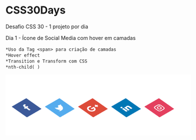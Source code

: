 # CSS30Days
Desafio CSS 30 - 1 projeto por dia

Dia 1 - Ícone de Social Media com hover em camadas

    *Uso da Tag <span> para criação de camadas
    *Hover effect
    *Transition e Transform com CSS
    *nth-child( )
  
 
 ![Day01](https://raw.githubusercontent.com/diegobaena89/CSS30Days/main/01day_CSS%203D%20Layered%20Social%20Media%20Icon%20Hover%20Effects/day01.gif)
